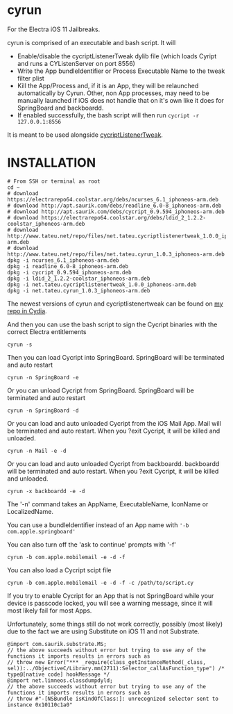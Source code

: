 # cyrun
For the Electra iOS 11 Jailbreaks.

cyrun is comprised of an executable and bash script. It will

* Enable/disable the cycriptListenerTweak dylib file (which loads Cyript and runs a CYListenServer on port 8556)
* Write the App bundleIdentifier or Process Executable Name to the tweak filter plist
* Kill the App/Process and, if it is an App, they will be relaunched automatically by Cyrun. Other, non App processes, may need to be manually launched if iOS does not handle that on it's own like it does for SpringBoard and backboardd.
* If enabled successfully, the bash script will then run `cycript -r 127.0.0.1:8556`

It is meant to be used alongside [cycriptListenerTweak](https://github.com/tateu/cycriptListenerTweak).

# INSTALLATION

	# From SSH or terminal as root
	cd ~
	# download https://electrarepo64.coolstar.org/debs/ncurses_6.1_iphoneos-arm.deb
	# download http://apt.saurik.com/debs/readline_6.0-8_iphoneos-arm.deb
	# download http://apt.saurik.com/debs/cycript_0.9.594_iphoneos-arm.deb
	# download https://electrarepo64.coolstar.org/debs/ldid_2_1.2.2-coolstar_iphoneos-arm.deb
	# download http://www.tateu.net/repo/files/net.tateu.cycriptlistenertweak_1.0.0_iphoneos-arm.deb
	# download http://www.tateu.net/repo/files/net.tateu.cyrun_1.0.3_iphoneos-arm.deb
	dpkg -i ncurses_6.1_iphoneos-arm.deb
	dpkg -i readline_6.0-8_iphoneos-arm.deb
	dpkg -i cycript_0.9.594_iphoneos-arm.deb
	dpkg -i ldid_2_1.2.2-coolstar_iphoneos-arm.deb
	dpkg -i net.tateu.cycriptlistenertweak_1.0.0_iphoneos-arm.deb
	dpkg -i net.tateu.cyrun_1.0.3_iphoneos-arm.deb

The newest versions of cyrun and cycriptlistenertweak can be found on [my repo in Cydia](http://www.tateu.net/repo/).

And then you can use the bash script to sign the Cycript binaries with the correct Electra entitlements

	cyrun -s

Then you can load Cycript into SpringBoard. SpringBoard will be terminated and auto restart

	cyrun -n SpringBoard -e

Or you can unload Cycript from SpringBoard. SpringBoard will be terminated and auto restart

	cyrun -n SpringBoard -d

Or you can load and auto unloaded Cycript from the iOS Mail App. Mail will be terminated and auto restart. When you ?exit Cycript, it will be killed and unloaded.

	cyrun -n Mail -e -d

Or you can load and auto unloaded Cycript from backboardd. backboardd will be terminated and auto restart. When you ?exit Cycript, it will be killed and unloaded.

	cyrun -x backboardd -e -d

The '-n' command takes an AppName, ExecutableName, IconName or LocalizedName.

You can use a bundleIdentifier instead of an App name with `'-b com.apple.springboard'`

You can also turn off the 'ask to continue' prompts with '-f'

	cyrun -b com.apple.mobilemail -e -d -f

You can also load a Cycript scipt file

	cyrun -b com.apple.mobilemail -e -d -f -c /path/to/script.cy

If you try to enable Cycript for an App that is not SpringBoard while your device is passcode locked, you will see a warning message, since it will most likely fail for most Apps.

Unfortunately, some things still do not work correctly, possibly (most likely) due to the fact we are using Substitute on iOS 11 and not Substrate.

	@import com.saurik.substrate.MS;
	// the above succeeds without error but trying to use any of the functions it imports results in errors such as
	// throw new Error("*** _require(class_getInstanceMethod(_class, sel)):../ObjectiveC/Library.mm(2711):Selector_callAsFunction_type") /* type@[native code] hookMessage */
	@import net.limneos.classdumpdyld;
	// the above succeeds without error but trying to use any of the functions it imports results in errors such as
	// throw #"-[NSBundle isKindOfClass:]: unrecognized selector sent to instance 0x10110c1a0"
